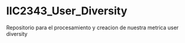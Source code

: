 # IIC2343_User_Diversity
Repositorio para el procesamiento y creacion de nuestra metrica user diversity 
